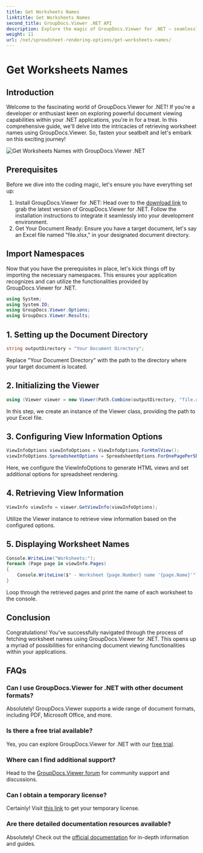 ```yaml
---
title: Get Worksheets Names
linktitle: Get Worksheets Names
second_title: GroupDocs.Viewer .NET API
description: Explore the magic of GroupDocs.Viewer for .NET – seamlessly integrate document viewing into your applications. Try the free trial now!
weight: 11
url: /net/spreadsheet-rendering-options/get-worksheets-names/
---
```


# Get Worksheets Names

## Introduction
Welcome to the fascinating world of GroupDocs.Viewer for .NET! If you're a developer or enthusiast keen on exploring powerful document viewing capabilities within your .NET applications, you're in for a treat. In this comprehensive guide, we'll delve into the intricacies of retrieving worksheet names using GroupDocs.Viewer. So, fasten your seatbelt and let's embark on this exciting journey!

![Get Worksheets Names with GroupDocs.Viewer .NET](/viewer/spreadsheet-rendering-options/get-worksheets-names.png)

## Prerequisites
Before we dive into the coding magic, let's ensure you have everything set up:
1. Install GroupDocs.Viewer for .NET: Head over to the [download link](https://releases.groupdocs.com/viewer/net/) to grab the latest version of GroupDocs.Viewer for .NET. Follow the installation instructions to integrate it seamlessly into your development environment.
2. Get Your Document Ready: Ensure you have a target document, let's say an Excel file named "file.xlsx," in your designated document directory.
## Import Namespaces
Now that you have the prerequisites in place, let's kick things off by importing the necessary namespaces. This ensures your application recognizes and can utilize the functionalities provided by GroupDocs.Viewer for .NET.
```csharp
using System;
using System.IO;
using GroupDocs.Viewer.Options;
using GroupDocs.Viewer.Results;
```
## 1. Setting up the Document Directory
```csharp
string outputDirectory = "Your Document Directory";
```
Replace "Your Document Directory" with the path to the directory where your target document is located.
## 2. Initializing the Viewer
```csharp
using (Viewer viewer = new Viewer(Path.Combine(outputDirectory, "file.xlsx")))
```
In this step, we create an instance of the Viewer class, providing the path to your Excel file.
## 3. Configuring View Information Options
```csharp
ViewInfoOptions viewInfoOptions = ViewInfoOptions.ForHtmlView();
viewInfoOptions.SpreadsheetOptions = SpreadsheetOptions.ForOnePagePerSheet();
```
Here, we configure the ViewInfoOptions to generate HTML views and set additional options for spreadsheet rendering.
## 4. Retrieving View Information
```csharp
ViewInfo viewInfo = viewer.GetViewInfo(viewInfoOptions);
```
Utilize the Viewer instance to retrieve view information based on the configured options.
## 5. Displaying Worksheet Names
```csharp
Console.WriteLine("Worksheets:");
foreach (Page page in viewInfo.Pages)
{
    Console.WriteLine($" - Worksheet {page.Number} name '{page.Name}'");
}
```
Loop through the retrieved pages and print the name of each worksheet to the console.
## Conclusion
Congratulations! You've successfully navigated through the process of fetching worksheet names using GroupDocs.Viewer for .NET. This opens up a myriad of possibilities for enhancing document viewing functionalities within your applications.
## FAQs
### Can I use GroupDocs.Viewer for .NET with other document formats?
Absolutely! GroupDocs.Viewer supports a wide range of document formats, including PDF, Microsoft Office, and more.
### Is there a free trial available?
Yes, you can explore GroupDocs.Viewer for .NET with our [free trial](https://releases.groupdocs.com/).
### Where can I find additional support?
Head to the [GroupDocs.Viewer forum](https://forum.groupdocs.com/c/viewer/9) for community support and discussions.
### Can I obtain a temporary license?
Certainly! Visit [this link](https://purchase.groupdocs.com/temporary-license/) to get your temporary license.
### Are there detailed documentation resources available?
Absolutely! Check out the [official documentation](https://tutorials.groupdocs.com/viewer/net/) for in-depth information and guides.
